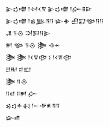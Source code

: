 <div class='block'>
<div class='line'>𒉌𒌓𒈩 𒁹𒀴𒌋𒐊 𒉌𒌓𒈩 𒁹𒅎𒐉𒄿</div>
<div class='line'>𒉌𒌓𒈩 𒁹𒌗𒆥𒀀𒀀 𒇽𒈯 𒌷𒍑𒀲𒀀𒀀</div>
<div class='line'>𒂗 𒀀𒊮 𒋫𒁕𒀀𒉌</div>
<div class='line'>𒂍 𒀲 𒀀𒊮 𒋦 𒈾𒄬</div>
<div class='line'>𒋦 𒋦 𒁹𒌋𒐊𒂦 𒑱 𒁹𒌋𒐊𒂦</div>
<div class='line'>𒆪𒊑 𒄑𒊬</div>
<div class='line'>𒋦 𒀀𒊮</div>
<div class='line'>𒀀𒁀 𒍝𒂍 𒅎</div>
<div class='line'>𒌗𒌓𒅆𒈬 𒁹𒀸𒋩𒀭𒀀𒀀</div>
<div class='line'>𒇽𒈛</div>
</div>